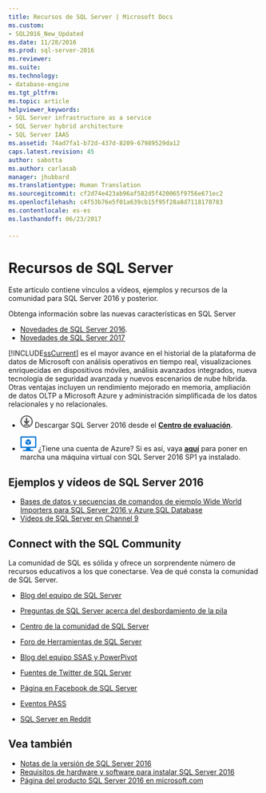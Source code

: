 ```yaml
---
title: Recursos de SQL Server | Microsoft Docs
ms.custom:
- SQL2016_New_Updated
ms.date: 11/28/2016
ms.prod: sql-server-2016
ms.reviewer: 
ms.suite: 
ms.technology:
- database-engine
ms.tgt_pltfrm: 
ms.topic: article
helpviewer_keywords:
- SQL Server infrastructure as a service
- SQL Server hybrid architecture
- SQL Server IAAS
ms.assetid: 74ad7fa1-b72d-437d-8209-67989529da12
caps.latest.revision: 45
author: sabotta
ms.author: carlasab
manager: jhubbard
ms.translationtype: Human Translation
ms.sourcegitcommit: cf2d74e423ab96af582d5f420065f9756e671ec2
ms.openlocfilehash: c4f53b76e5f01a639cb15f95f28a8d7118178783
ms.contentlocale: es-es
ms.lasthandoff: 06/23/2017

---
```

# <a name="sql-server-resources"></a>Recursos de SQL Server
  Este artículo contiene vínculos a vídeos, ejemplos y recursos de la comunidad para SQL Server 2016 y posterior.  
  
 Obtenga información sobre las nuevas características en SQL Server
 - [Novedades de SQL Server 2016](../sql-server/what-s-new-in-sql-server-2016.md).
 - [Novedades de SQL Server 2017](../sql-server/what-s-new-in-sql-server-2017.md)  
  
 [!INCLUDE[ssCurrent](../includes/sscurrent-md.md)] es el mayor avance en el historial de la plataforma de datos de Microsoft con análisis operativos en tiempo real, visualizaciones enriquecidas en dispositivos móviles, análisis avanzados integrados, nueva tecnología de seguridad avanzada y nuevos escenarios de nube híbrida. Otras ventajas incluyen un rendimiento mejorado en memoria, ampliación de datos OLTP a Microsoft Azure y administración simplificada de los datos relacionales y no relacionales.  
  
-   [![Descargar desde el Centro de evaluación](../analysis-services/media/download.png)](https://www.microsoft.com/en-us/evalcenter/evaluate-sql-server-2016) Descargar SQL Server 2016 desde el  **[Centro de evaluación](https://www.microsoft.com/en-us/evalcenter/evaluate-sql-server-2016)**.  
  
- ![Azure Virtual Machine pequeña](../analysis-services/media/azure-virtual-machine-small.png) ¿Tiene una cuenta de Azure?  Si es así, vaya **[aquí](https://azure.microsoft.com/en-us/marketplace/partners/microsoft/sqlserver2016sp1standardwindowsserver2016/)** para poner en marcha una máquina virtual con SQL Server 2016 SP1 ya instalado. 
  
## <a name="sql-server-2016-videos-and-samples"></a>Ejemplos y vídeos de SQL Server 2016  
- [Bases de datos y secuencias de comandos de ejemplo Wide World Importers para SQL Server 2016 y Azure SQL Database](https://github.com/Microsoft/sql-server-samples)  
- [Vídeos de SQL Server en Channel 9](https://channel9.msdn.com/Search?term=SQL%20Server%202016)  
  
##  <a name="community"></a> Connect with the SQL Community  
 La comunidad de SQL es sólida y ofrece un sorprendente número de recursos educativos a los que conectarse. Vea de qué consta la comunidad de SQL Server.  
  
-   [Blog del equipo de SQL Server](http://blogs.technet.com/b/dataplatforminsider/)  
  
-   [Preguntas de SQL Server acerca del desbordamiento de la pila](http://stackoverflow.com/questions/tagged/sql-server)  
  
-   [Centro de la comunidad de SQL Server](http://www.microsoft.com/sqlserver/2008/en/us/community.aspx)  
  
-   [Foro de Herramientas de SQL Server](https://social.technet.microsoft.com/Forums/sqlserver/en-US/home?forum=sqltools)  
  
-   [Blog del equipo SSAS y PowerPivot](https://blogs.msdn.microsoft.com/analysisservices/tag/powerpivot/)  
  
-   [Fuentes de Twitter de SQL Server](http://twitter.com/ms_sql_server)  
  
-   [Página en Facebook de SQL Server](http://www.facebook.com/sqlserver)  
  
-   [Eventos PASS](http://www.sqlpass.org/Events.aspx)  
  
-   [SQL Server en Reddit](https://www.reddit.com/r/sqlserver)  
  
## <a name="see-also"></a>Vea también
- [Notas de la versión de SQL Server 2016](../sql-server/sql-server-2016-release-notes.md)
- [Requisitos de hardware y software para instalar SQL Server 2016](../sql-server/install/hardware-and-software-requirements-for-installing-sql-server.md)
 -  [Página del producto SQL Server 2016 en microsoft.com](http://www.microsoft.com/en-us/server-cloud/products/sql-server-2016/)  
  
  

